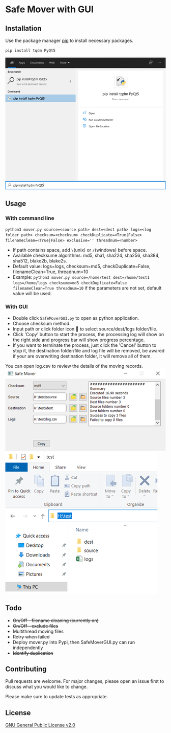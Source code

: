 # Safe Mover with GUI


## Installation

Use the package manager [pip](https://pip.pypa.io/en/stable/) to install necessary packages. 

```bash
pip install tqdm PyQt5
```
![image](img/package.png)
## Usage
### With command line
`python3 mover.py source=<source path> dest=<dest path> logs=<log folder path> checksum=<checksum> checkDuplicate=<True|False> filenameClean=<True|False> exclusive='' threadnum=<number>`
- If path contains space, add `\`(unix) or `/`(windows) before space.
- Available checksume algorithms: md5, sha1, sha224, sha256, sha384, sha512, blake2b, blake2s.
- Default value: logs=logs, checksum=md5, checkDuplicate=False, filenameClean=True, threadnum=10
- Example: `python3 mover.py source=/home/test dest=/home/test1 logs=/home/logs checksume=md5 checkDuplicate=False filenameClean=True threadnum=10` if the parameters are not set, default value will be used.
### With GUI
- Double click `SafeMoverGUI.py` to open as python application. 
- Choose checksum method.
- Input path or click folder icon 📁 to select source/dest/logs folder/file. 
- Click 'Copy' button to start the process, the processing log will show on the right side and progress bar will show progress percentage. 
- If you want to terminate the process, just click the 'Cancel' button to stop it, the destination folder/file and log file will be removed, be awared if your are overwriting destination folder, it will remove all of them.

You can open log.csv to review the details of the moving records. 
![image](img/SafeMover.png)
![image](img/FileStructure.png)

## Todo
- ~~On/Off - filename cleaning (currently on)~~
- ~~On/Off - exclude files~~
- Multithread moving files
- ~~Retry when failed~~
- Deploy mover.py into Pypi, then SafeMoverGUI.py can run independently
- ~~Identify duplication~~

## Contributing
Pull requests are welcome. For major changes, please open an issue first to discuss what you would like to change.

Please make sure to update tests as appropriate.

## License
[GNU General Public License v2.0](https://choosealicense.com/licenses/gpl-2.0/)